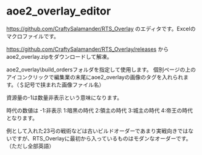 # aoe2_overlay_editor
https://github.com/CraftySalamander/RTS_Overlay のエディタです。Excelのマクロファイルです。

https://github.com/CraftySalamander/RTS_Overlay/releases から
aoe2_overlay.zipをダウンロードして解凍。

aoe2_overlay\build_ordersフォルダを指定して使用します。
個別ページの上のアイコンクリックで編集業の末尾にaoe2_overlayの画像のタグを入れられます。（＄記号で挟まれた画像ファイル名）

資源量の-1は数量非表示という意味になります。

時代の数値は
-1:非表示
1:暗黒の時代
2:領主の時代
3:城主の時代
4:帝王の時代
となります。

例として入れた23弓の戦術などは古いビルドオーダーであまり実戦向きではないですが、RTS_Overlayに最初から入っているものはモダンなオーダーです。（ただし全部英語）
